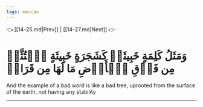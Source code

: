 ```yaml
---
tags: meccan
---
```


👈 [[14-25.md|Prev]] | [[14-27.md|Next]] 👉

# وَمَثَلُ كَلِمَةٍ خَبِيثَةٖ كَشَجَرَةٍ خَبِيثَةٍ ٱجۡتُثَّتۡ مِن فَوۡقِ ٱلۡأَرۡضِ مَا لَهَا مِن قَرَارٖ

And the example of a bad word is like a bad tree, uprooted from the surface of the earth, not having any stability

---

